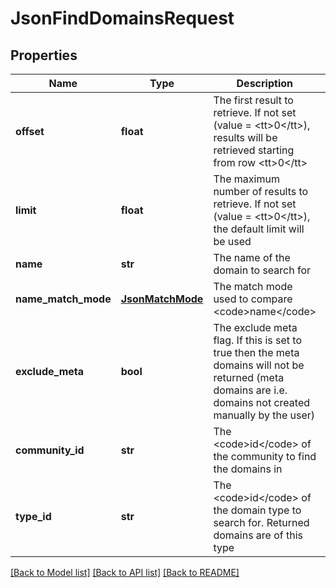 # JsonFindDomainsRequest

## Properties
Name | Type | Description | Notes
------------ | ------------- | ------------- | -------------
**offset** | **float** | The first result to retrieve. If not set (value &#x3D; &lt;tt&gt;0&lt;/tt&gt;), results will be retrieved starting from row &lt;tt&gt;0&lt;/tt&gt; | [optional] 
**limit** | **float** | The maximum number of results to retrieve. If not set (value &#x3D; &lt;tt&gt;0&lt;/tt&gt;), the default limit will be used | [optional] 
**name** | **str** | The name of the domain to search for | [optional] 
**name_match_mode** | [**JsonMatchMode**](JsonMatchMode.md) | The match mode used to compare &lt;code&gt;name&lt;/code&gt; | [optional] 
**exclude_meta** | **bool** | The exclude meta flag. If this is set to true then the meta domains will not be returned (meta domains are i.e. domains not created manually by the user) | [optional] 
**community_id** | **str** | The &lt;code&gt;id&lt;/code&gt; of the community to find the domains in | [optional] 
**type_id** | **str** | The &lt;code&gt;id&lt;/code&gt; of the domain type to search for. Returned domains are of this type | [optional] 

[[Back to Model list]](../README.md#documentation-for-models) [[Back to API list]](../README.md#documentation-for-api-endpoints) [[Back to README]](../README.md)


